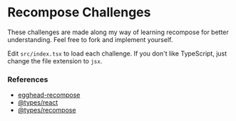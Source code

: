 # Recompose Challenges

These challenges are made along my way of learning recompose for better understanding. Feel free to fork and implement yourself.

Edit `src/index.tsx` to load each challenge. If you don't like TypeScript, just change the file extension to `jsx`.

### References

- [egghead-recompose](https://github.com/timkindberg/egghead-recompose)
- [@types/react](https://github.com/DefinitelyTyped/DefinitelyTyped/blob/master/types/react/index.d.ts)
- [@types/recompose](https://github.com/DefinitelyTyped/DefinitelyTyped/blob/master/types/recompose/index.d.ts)
